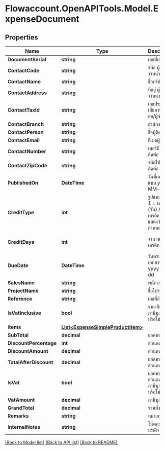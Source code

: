 
# Flowaccount.OpenAPITools.Model.ExpenseDocument

## Properties

Name | Type | Description | Notes
------------ | ------------- | ------------- | -------------
**DocumentSerial** | **string** | เลขที่เอกสาร | [optional] 
**ContactCode** | **string** | รหัส ผู้ติดต่อ/ผู้จำหน่าย | [optional] 
**ContactName** | **string** | ชื่อบริษัท | 
**ContactAddress** | **string** | ที่อยู่ ผู้ติดต่อ/ผู้จำหน่าย | [optional] 
**ContactTaxId** | **string** | เลขประจำตัวผู้เสียภาษี ผู้ติิดต่อ/ผู้จำหน่าย | [optional] 
**ContactBranch** | **string** | สำนักงาน/สาขา | [optional] 
**ContactPerson** | **string** | ชื่อผู้ติดต่อ | [optional] 
**ContactEmail** | **string** | อีเมลผู้ติดต่อ | [optional] 
**ContactNumber** | **string** | เบอร์มือถือผู้ติดต่อ | [optional] 
**ContactZipCode** | **string** | รหัสไปรษณีย์ติดต่อ | [optional] 
**PublishedOn** | **DateTime** | วันที่เอกสาร รูปแบบ yyyy-MM-dd | 
**CreditType** | **int** | รูปแบบเครดิต: 1 &#x3D; เครดิต (วัน) / 5 &#x3D; เครดิต (ไม่แสดงวันที่ครบกำหนด) | [optional] [default to 1]
**CreditDays** | **int** | จำนวนวันที่ให้เครดิต | [optional] [default to 0]
**DueDate** | **DateTime** | วันครบกำหนดเอกสาร รูปแบบ yyyy-MM-dd | [optional] 
**SalesName** | **string** | พนักงานขาย | [optional] 
**ProjectName** | **string** | ชื่อโปรเจค | [optional] 
**Reference** | **string** | เลขที่อ้างอิง | [optional] 
**IsVatInclusive** | **bool** | ราคาสินค้ารวมภาษีมูลค่าเพิ่มหรือไม่ | [optional] [default to false]
**Items** | [**List&lt;ExpenseSimpleProductItem&gt;**](ExpenseSimpleProductItem.md) |  | [optional] 
**SubTotal** | **decimal** | ยอดขายรวม | 
**DiscountPercentage** | **int** | ส่วนลด (%) | [optional] 
**DiscountAmount** | **decimal** | ส่วนลดรวม | [optional] 
**TotalAfterDiscount** | **decimal** | ยอดขายหลังหักส่วนลด | 
**IsVat** | **bool** | ยอดขายหลังหักส่วนลดรวมภาษีมูลค่าเพิ่มหรือไม่ | [optional] [default to false]
**VatAmount** | **decimal** | ภาษีมูลค่าเพิ่ม | [optional] 
**GrandTotal** | **decimal** | รวมทั้งสิ้น | 
**Remarks** | **string** | หมายเหตุ | [optional] 
**InternalNotes** | **string** | โน๊ตภายในบริษัท | [optional] 

[[Back to Model list]](../README.md#documentation-for-models)
[[Back to API list]](../README.md#documentation-for-api-endpoints)
[[Back to README]](../README.md)

